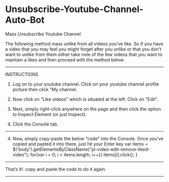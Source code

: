 # Unsubscribe-Youtube-Channel-Auto-Bot
Mass Unsubscribe Youtube Channel

The following method mass unlike from all videos you’ve like. So if you have a video that you may feel you might forget after you unlike or that you don’t want to unlike from them either take note of the few videos that you want to maintain a likes and then proceed with the method below.

---------------------------

INSTRUCTIONS

1. Log on to your youtube channel. Click on your youtube channel profile picture then click “My channel.

2. Now click on “Like videos” which is situated at the left. Click on "Edit".

3. Next, simply right-click anywhere on the page and then click the option to Inspect Element (or just Inspect).

4.  Click the Console tab.

-----------------------------

4. Now, simply copy-paste the below “code” into the Console. Once you’ve copied and pasted it into there, just hit your Enter key
var items = $('body').getElementsByClassName("pl-video-edit-remove-liked-video");
for(var i = 0; i < items.length; i++){
items[i].click();
}

-------------------------------------- 

That’s it!. copy and paste the code to do it again.

------------------------------------
